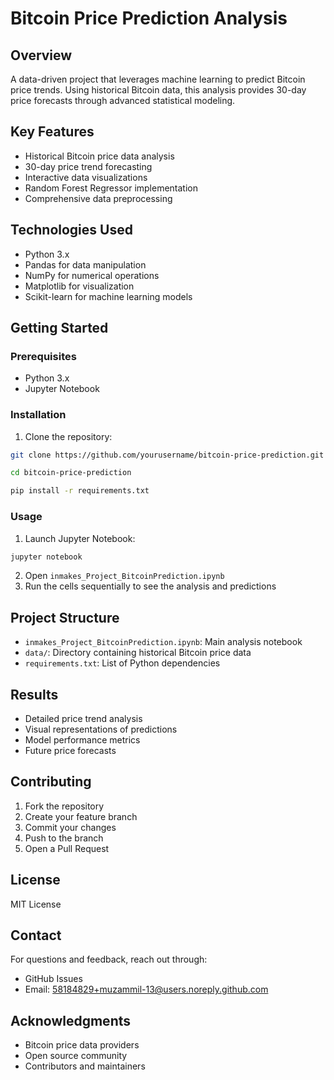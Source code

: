 # Bitcoin Price Prediction Analysis

## Overview

A data-driven project that leverages machine learning to predict Bitcoin price trends. Using historical Bitcoin data, this analysis provides 30-day price forecasts through advanced statistical modeling.

## Key Features

- Historical Bitcoin price data analysis
- 30-day price trend forecasting
- Interactive data visualizations
- Random Forest Regressor implementation
- Comprehensive data preprocessing

## Technologies Used

- Python 3.x
- Pandas for data manipulation
- NumPy for numerical operations
- Matplotlib for visualization
- Scikit-learn for machine learning models

## Getting Started

### Prerequisites

- Python 3.x
- Jupyter Notebook

### Installation

1. Clone the repository:

```bash
git clone https://github.com/yourusername/bitcoin-price-prediction.git
```

```bash
cd bitcoin-price-prediction
```

```bash
pip install -r requirements.txt
```

### Usage

1. Launch Jupyter Notebook:

```bash
jupyter notebook
```


2. Open `inmakes_Project_BitcoinPrediction.ipynb`
3. Run the cells sequentially to see the analysis and predictions

## Project Structure

* `inmakes_Project_BitcoinPrediction.ipynb`: Main analysis notebook
* `data/`: Directory containing historical Bitcoin price data
* `requirements.txt`: List of Python dependencies

## Results

* Detailed price trend analysis
* Visual representations of predictions
* Model performance metrics
* Future price forecasts

## Contributing

1. Fork the repository
2. Create your feature branch
3. Commit your changes
4. Push to the branch
5. Open a Pull Request

## License

MIT License

## Contact

For questions and feedback, reach out through:

* GitHub Issues
* Email: [58184829+muzammil-13@users.noreply.github.com](58184829+muzammil-13@users.noreply.github.com)

## Acknowledgments

* Bitcoin price data providers
* Open source community
* Contributors and maintainers
